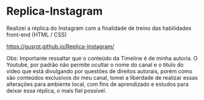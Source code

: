# Replica-Instagram
Realizei a réplica do Instagram com a finalidade de treino das habilidades front-end (HTML / CSS) 

https://gusrot.github.io/Replica-Instagram/

Obs: Importante ressaltar que o conteúdo da Timeline é de minha autoria. O Youtube, por padrão não permite ocultar o nome do canal e o titulo do vídeo que está divulgando por questões de direitos autorais, porém como são conteúdos exclusivos do meu canal, tomei a liberdade de realizar essas alterações para ambiente local, com fins de aprendizado e estudos para deixar essa réplica, o mais fiel possível.
